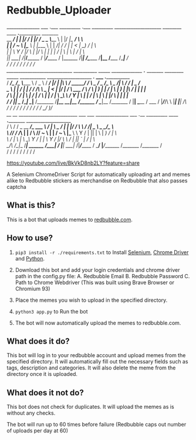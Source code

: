 # Redbubble_Uploader



______________ ___ .___  _________ .___  _________ ____________________ ________   ____  __.___________ _______                                                                          
\__    ___/   |   \|   |/   _____/ |   |/   _____/ \______   \______   \\_____  \ |    |/ _|\_   _____/ \      \                                                                         
  |    | /    ~    \   |\_____  \  |   |\_____  \   |    |  _/|       _/ /   |   \|      <   |    __)_  /   |   \                                                                        
  |    | \    Y    /   |/        \ |   |/        \  |    |   \|    |   \/    |    \    |  \  |        \/    |    \                                                                       
  |____|  \___|_  /|___/_______  / |___/_______  /  |______  /|____|_  /\_______  /____|__ \/_______  /\____|__  /                                                                       
                \/             \/              \/          \/        \/         \/        \/        \/         \/                                                                        
  ____________________________ __________     _____    _____________  __.___ _______    ________     _____  ___________ ___________________    ___________._______  ___ .______________  
 /   _____/\__    ___/\_____  \\______   \   /  _  \  /   _____/    |/ _|   |\      \  /  _____/    /     \ \_   _____/ \__    ___/\_____  \   \_   _____/|   \   \/  / |   \__    ___/  
 \_____  \   |    |    /   |   \|     ___/  /  /_\  \ \_____  \|      < |   |/   |   \/   \  ___   /  \ /  \ |    __)_    |    |    /   |   \   |    __)  |   |\     /  |   | |    |     
 /        \  |    |   /    |    \    |     /    |    \/        \    |  \|   /    |    \    \_\  \ /    Y    \|        \   |    |   /    |    \  |     \   |   |/     \  |   | |    |     
/_______  /  |____|   \_______  /____|     \____|__  /_______  /____|__ \___\____|__  /\______  / \____|__  /_______  /   |____|   \_______  /  \___  /   |___/___/\  \ |___| |____| /\  
        \/                    \/                   \/        \/        \/           \/        \/          \/        \/                     \/       \/              \_/              )/  
 __      __  _________________________   ___ ___   ______________ ___ .___  _________ ____   ____.___________  ___________________                                                       
/  \    /  \/  _  \__    ___/\_   ___ \ /   |   \  \__    ___/   |   \|   |/   _____/ \   \ /   /|   \______ \ \_   _____/\_____  \                                                      
\   \/\/   /  /_\  \|    |   /    \  \//    ~    \   |    | /    ~    \   |\_____  \   \   Y   / |   ||    |  \ |    __)_  /   |   \                                                     
 \        /    |    \    |   \     \___\    Y    /   |    | \    Y    /   |/        \   \     /  |   ||    `   \|        \/    |    \                                                    
  \__/\  /\____|__  /____|    \______  /\___|_  /    |____|  \___|_  /|___/_______  /    \___/   |___/_______  /_______  /\_______  /                                                    
       \/         \/                 \/       \/                   \/             \/                         \/        \/         \/                                                     



https://youtube.com/live/BkVkD8nb2LY?feature=share









A Selenium ChromeDriver Script for automatically uploading art and memes alike to Redbubble stickers as merchandise on Redbubble that also passes captcha

## What is this?

This is a bot that uploads memes to [redbubble.com](https://www.redbubble.com/portfolio/images/new).

## How to use?

1. `pip3 install -r ./requirements.txt` to Install [Selenium](https://selenium-python.readthedocs.io/), [Chrome Driver](https://chromedriver.chromium.org/downloads) and [Python](https://www.python.org/downloads/).

2. Download this bot and add your login credentials and chrome driver path in the config.py file:
   A. Redbubble Email
   B. Redbubble Password
   C. Path to Chrome Webdriver (This was built using Brave Browser or Chromium 93)

3. Place the memes you wish to upload in the specified directory.

4. `python3 app.py` to Run the bot

5. The bot will now automatically upload the memes to redbubble.com.

## What does it do?

This bot will log in to your redbubble account and upload memes from the specified directory. It will automatically fill out the necessary fields such as tags, description and categories. It will also delete the meme from the directory once it is uploaded.

## What does it not do?

This bot does not check for duplicates. It will upload the memes as is without any checks.

The bot will run up to 60 times before failure (Redbubble caps out number of uploads per day at 60)
